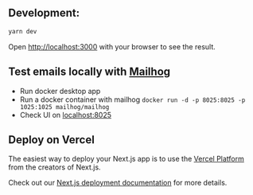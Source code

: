 ## Development:

```bash
yarn dev
```

Open [http://localhost:3000](http://localhost:3000) with your browser to see the result.

## Test emails locally with [Mailhog](https://github.com/mailhog/MailHog)

- Run docker desktop app 
- Run a docker container with mailhog `docker run -d -p 8025:8025 -p 1025:1025 mailhog/mailhog`
- Check UI on [localhost:8025](http://localhost:8025)


## Deploy on Vercel

The easiest way to deploy your Next.js app is to use the [Vercel Platform](https://vercel.com/new?utm_medium=default-template&filter=next.js&utm_source=create-next-app&utm_campaign=create-next-app-readme) from the creators of Next.js.

Check out our [Next.js deployment documentation](https://nextjs.org/docs/deployment) for more details.
